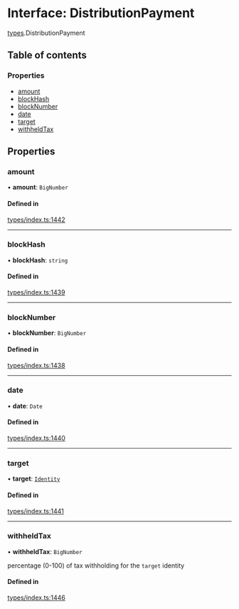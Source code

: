 # Interface: DistributionPayment

[types](../wiki/types).DistributionPayment

## Table of contents

### Properties

- [amount](../wiki/types.DistributionPayment#amount)
- [blockHash](../wiki/types.DistributionPayment#blockhash)
- [blockNumber](../wiki/types.DistributionPayment#blocknumber)
- [date](../wiki/types.DistributionPayment#date)
- [target](../wiki/types.DistributionPayment#target)
- [withheldTax](../wiki/types.DistributionPayment#withheldtax)

## Properties

### amount

• **amount**: `BigNumber`

#### Defined in

[types/index.ts:1442](https://github.com/PolymeshAssociation/polymesh-sdk/blob/07b115c8/src/types/index.ts#L1442)

___

### blockHash

• **blockHash**: `string`

#### Defined in

[types/index.ts:1439](https://github.com/PolymeshAssociation/polymesh-sdk/blob/07b115c8/src/types/index.ts#L1439)

___

### blockNumber

• **blockNumber**: `BigNumber`

#### Defined in

[types/index.ts:1438](https://github.com/PolymeshAssociation/polymesh-sdk/blob/07b115c8/src/types/index.ts#L1438)

___

### date

• **date**: `Date`

#### Defined in

[types/index.ts:1440](https://github.com/PolymeshAssociation/polymesh-sdk/blob/07b115c8/src/types/index.ts#L1440)

___

### target

• **target**: [`Identity`](../wiki/api.entities.Identity.Identity)

#### Defined in

[types/index.ts:1441](https://github.com/PolymeshAssociation/polymesh-sdk/blob/07b115c8/src/types/index.ts#L1441)

___

### withheldTax

• **withheldTax**: `BigNumber`

percentage (0-100) of tax withholding for the `target` identity

#### Defined in

[types/index.ts:1446](https://github.com/PolymeshAssociation/polymesh-sdk/blob/07b115c8/src/types/index.ts#L1446)
